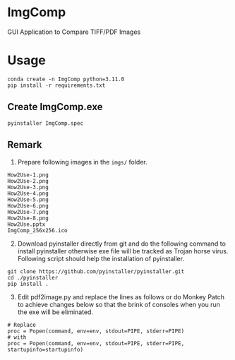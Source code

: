 # ImgComp

GUI Application to Compare TIFF/PDF Images

# Usage

```shell
conda create -n ImgComp python=3.11.0
pip install -r requirements.txt
```

## Create ImgComp.exe

```shell
pyinstaller ImgComp.spec
```

## Remark

1. Prepare following images in the ```imgs/``` folder.

```
How2Use-1.png
How2Use-2.png
How2Use-3.png
How2Use-4.png
How2Use-5.png
How2Use-6.png
How2Use-7.png
How2Use-8.png
How2Use.pptx
ImgComp_256x256.ico
```

2. Download pyinstaller directly from git and do the following command to install pyinstaller otherwise exe file will be tracked as Trojan horse virus. Following script should help the installation of pyinstaller.

```shell
git clone https://github.com/pyinstaller/pyinstaller.git
cd ./pyinstaller
pip install .
```

3. Edit pdf2image.py and replace the lines as follows or do Monkey Patch to achieve changes below so that the brink of consoles when you run the exe will be eliminated.

```shell
# Replace
proc = Popen(command, env=env, stdout=PIPE, stderr=PIPE)
# with
proc = Popen(command, env=env, stdout=PIPE, stderr=PIPE, startupinfo=startupinfo)
```
